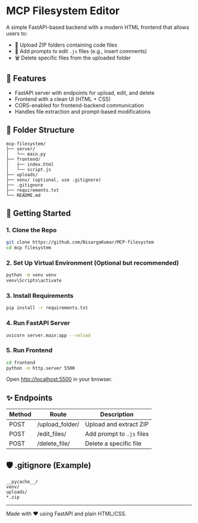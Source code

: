 # MCP Filesystem Editor

A simple FastAPI-based backend with a modern HTML frontend that allows users to:

- 📁 Upload ZIP folders containing code files
- 📝 Add prompts to edit `.js` files (e.g., insert comments)
- 🗑️ Delete specific files from the uploaded folder

## 🔧 Features

- FastAPI server with endpoints for upload, edit, and delete
- Frontend with a clean UI (HTML + CSS)
- CORS-enabled for frontend-backend communication
- Handles file extraction and prompt-based modifications

## 📁 Folder Structure

```
mcp-filesystem/
├── server/
│   └── main.py
├── frontend/
│   ├── index.html
│   └── script.js
├── uploads/
├── venv/ (optional, use .gitignore)
├── .gitignore
├── requirements.txt
└── README.md
```

## 🚀 Getting Started

### 1. Clone the Repo

```bash
git clone https://github.com/NisargaKumar/MCP-filesystem
cd mcp filesystem
```

### 2. Set Up Virtual Environment (Optional but recommended)

```bash
python -m venv venv
venv\Scripts\activate
```

### 3. Install Requirements

```bash
pip install -r requirements.txt
```

### 4. Run FastAPI Server

```bash
uvicorn server.main:app --reload
```

### 5. Run Frontend

```bash
cd frontend
python -m http.server 5500
```

Open [http://localhost:5500](http://localhost:5500) in your browser.

## ✨ Endpoints

| Method | Route                | Description              |
|--------|----------------------|--------------------------|
| POST   | /upload_folder/      | Upload and extract ZIP   |
| POST   | /edit_files/         | Add prompt to `.js` files|
| POST   | /delete_file/        | Delete a specific file   |

## 🛡️ .gitignore (Example)

```
__pycache__/
venv/
uploads/
*.zip
```
---

Made with ❤️ using FastAPI and plain HTML/CSS.

